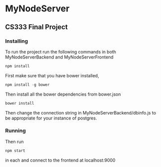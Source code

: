 # MyNodeServer
## CS333 Final Project
### Installing
To run the project run the following commands in both MyNodeServerBackend and MyNodeServerFrontend
```javascript
npm install
```
First make sure that you have bower installed,
```javascript
npm install -g bower
```

Then install all the bower dependencies from bower.json
```javascript
bower install
```
Then change the connection string in MyNodeServerBackend/dbinfo.js to be appropriate for your instance of postgres.

### Running

Then run
```javascript
npm start
```
in each and connect to the frontend at localhost:9000

